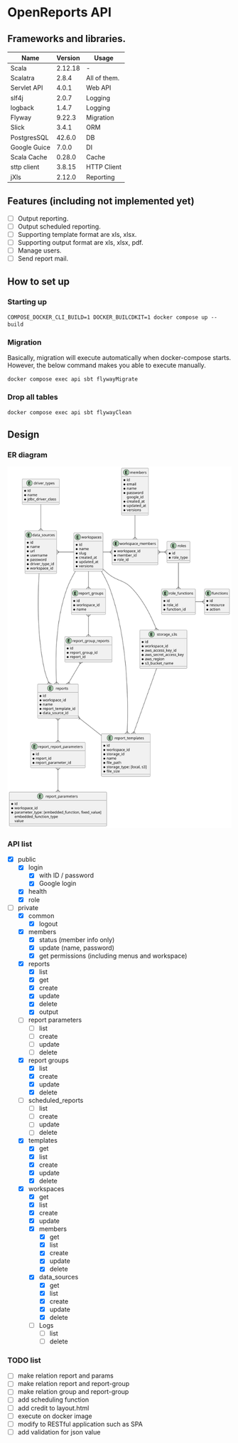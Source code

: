 # OpenReports API
## Frameworks and libraries.

| Name         | Version | Usage        |
|--------------|---------|--------------|
| Scala        | 2.12.18 | -            |
| Scalatra     | 2.8.4   | All of them. |
| Servlet API  | 4.0.1   | Web API      |
| slf4j        | 2.0.7   | Logging      |
| logback      | 1.4.7   | Logging      |
| Flyway       | 9.22.3  | Migration    |
| Slick        | 3.4.1   | ORM          |
| PostgresSQL  | 42.6.0  | DB           |
| Google Guice | 7.0.0   | DI           |
| Scala Cache  | 0.28.0  | Cache        |
| sttp client  | 3.8.15  | HTTP Client  |
| jXls         | 2.12.0  | Reporting |

## Features (including not implemented yet)
- [ ] Output reporting.
- [ ] Output scheduled reporting.
- [ ] Supporting template format are xls, xlsx.
- [ ] Supporting output format are xls, xlsx, pdf.
- [ ] Manage users.
- [ ] Send report mail.

## How to set up

### Starting up

```shell
COMPOSE_DOCKER_CLI_BUILD=1 DOCKER_BUILCDKIT=1 docker compose up --build
```

### Migration

Basically, migration will execute automatically when docker-compose starts.
However, the below command makes you able to execute manually.

```shell
docker compose exec api sbt flywayMigrate
```

### Drop all tables

```shell
docker compose exec api sbt flywayClean
```

## Design

### ER diagram

![ERD](./docs/db/diagram.svg)

### API list

- [x] public
  - [x] login
    - [x] with ID / password
    - [x] Google login
  - [x] health
  - [x] role
- [ ] private
  - [x] common
    - [x] logout
  - [x] members
    - [x] status (member info only)
    - [x] update (name, password)
    - [x] get permissions (including menus and workspace)
  - [x] reports
    - [x] list
    - [x] get
    - [x] create
    - [x] update
    - [x] delete
    - [x] output
  - [ ] report parameters
    - [ ] list
    - [ ] create
    - [ ] update
    - [ ] delete
  - [x] report groups
    - [x] list
    - [x] create
    - [x] update
    - [x] delete
  - [ ] scheduled_reports
    - [ ] list
    - [ ] create
    - [ ] update
    - [ ] delete
  - [x] templates
    - [x] get
    - [x] list
    - [x] create
    - [x] update
    - [x] delete
  - [x] workspaces
    - [x] get
    - [x] list
    - [x] create
    - [x] update
    - [x] members
      - [x] get
      - [x] list
      - [x] create
      - [x] update
      - [x] delete
    - [x] data_sources
      - [x] get
      - [x] list
      - [x] create
      - [x] update
      - [x] delete
    - [ ] Logs
      - [ ] list
      - [ ] delete

### TODO list
- [ ] make relation report and params
- [ ] make relation report and report-group
- [ ] make relation group and report-group
- [ ] add scheduling function
- [ ] add credit to layout.html
- [ ] execute on docker image
- [ ] modify to RESTful application such as SPA
- [ ] add validation for json value
